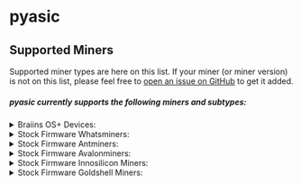 # pyasic
## Supported Miners

Supported miner types are here on this list.  If your miner (or miner version) is not on this list, please feel free to [open an issue on GitHub](https://github.com/UpstreamData/pyasic/issues) to get it added.

##### pyasic currently supports the following miners and subtypes:
<style>
details {
    margin:0px;
    padding-top:0px;
    padding-bottom:0px;
}
</style>
<details style="margin:0px; padding-top:0px; padding-bottom:0px;">
<summary>Braiins OS+ Devices:</summary>
    <ul>
        <details>
            <summary>X19 Series:</summary>
                <ul>
                    <li><a href="../antminer/X19#s19-bos">S19</a></li>
                    <li><a href="../antminer/X19#s19-pro-bos">S19 Pro</a></li>
                    <li><a href="../antminer/X19#s19j-bos">S19j</a></li>
                    <li><a href="../antminer/X19#s19j-pro-bos">S19j Pro</a></li>
                    <li><a href="../antminer/X19#t19-bos">T19</a></li>
                </ul>
        </details>
        <details>
            <summary>X17 Series:</summary>
                <ul>
                    <li><a href="../antminer/X17#s17-bos">S17</a></li>
                    <li><a href="../antminer/X17#s17-plus-bos">S17+</a></li>
                    <li><a href="../antminer/X17#s17-pro-bos">S17 Pro</a></li>
                    <li><a href="../antminer/X17#s17e-bos">S17e</a></li>
                    <li><a href="../antminer/X17#t17-bos">T17</a></li>
                    <li><a href="../antminer/X17#t17-plus-bos">T17+</a></li>
                    <li><a href="../antminer/X17#t17e-bos">T17e</a></li>
                </ul>
        </details>
        <details>
            <summary>X9 Series:</summary>
                <ul>
                    <li><a href="../antminer/X9#s9-bos">S9</a></li>
                    <li><a href="../antminer/X9#s9-bos">S9i</a></li>
                    <li><a href="../antminer/X9#s9-bos">S9j</a></li>
                </ul>
        </details>
    </ul>
</details>
<details>
<summary>Stock Firmware Whatsminers:</summary>
    <ul>
        <details>
            <summary>M2X Series:</summary>
            <ul>
                <details>
                    <summary><a href='../whatsminer/M2X/#M20'>M20</a></summary>
                    <ul>
                        <li><a href='../whatsminer/M2X/#M20V10'>M20V10</a></li>
                    </ul>
                </details>
                <details>
                    <summary><a href='../whatsminer/M2X/#M20S'>M20S</a></summary>
                    <ul>
                        <li><a href='../whatsminer/M2X/#M20SV10'>M20SV10</a></li>
                        <li><a href='../whatsminer/M2X/#M20SV20'>M20SV20</a></li>
                        <li><a href='../whatsminer/M2X/#M20SV30'>M20SV30</a></li>
                    </ul>
                </details>
                <details>
                    <summary><a href='../whatsminer/M2X/#M20S_1'>M20S+</a></summary>
                    <ul>
                        <li><a href='../whatsminer/M2X/#M20S_1V30'>M20S+V30</a></li>
                    </ul>
                </details>
                <details>
                    <summary><a href='../whatsminer/M2X/#M21'>M21</a></summary>
                    <ul>
                        <li><a href='../whatsminer/M2X/#M21V10'>M21V10</a></li>
                    </ul>
                </details>
                <details>
                    <summary><a href='../whatsminer/M2X/#M21S'>M21S</a></summary>
                    <ul>
                        <li><a href='../whatsminer/M2X/#M21SV20'>M21SV20</a></li>
                        <li><a href='../whatsminer/M2X/#M21SV60'>M21SV60</a></li>
                        <li><a href='../whatsminer/M2X/#M21SV70'>M21SV70</a></li>
                    </ul>
                </details>
                <details>
                    <summary><a href='../whatsminer/M2X/#M21S_1'>M21S+</a></summary>
                    <ul>
                        <li><a href='../whatsminer/M2X/#M21S_1V20'>M21S+V20</a></li>
                    </ul>
                </details>
                <details>
                    <summary><a href='../whatsminer/M2X/#M29'>M29</a></summary>
                    <ul>
                        <li><a href='../whatsminer/M2X/#M29V10'>M29V10</a></li>
                    </ul>
                </details>
            </ul>
        </details>
        <details>
            <summary>M3X Series:</summary>
            <ul>
                <details>
                    <summary><a href='../whatsminer/M3X/#M30'>M30</a></summary>
                    <ul>
                        <li><a href='../whatsminer/M3X/#M30V10'>M30V10</a></li>
                        <li><a href='../whatsminer/M3X/#M30V20'>M30V20</a></li>
                    </ul>
                </details>
                <details>
                    <summary><a href='../whatsminer/M3X/#M30S'>M30S</a></summary>
                    <ul>
                        <li><a href='../whatsminer/M3X/#M30SV10'>M30SV10</a></li>
                        <li><a href='../whatsminer/M3X/#M30SV20'>M30SV20</a></li>
                        <li><a href='../whatsminer/M3X/#M30SV30'>M30SV30</a></li>
                        <li><a href='../whatsminer/M3X/#M30SV40'>M30SV40</a></li>
                        <li><a href='../whatsminer/M3X/#M30SV50'>M30SV50</a></li>
                        <li><a href='../whatsminer/M3X/#M30SV60'>M30SV60</a></li>
                        <li><a href='../whatsminer/M3X/#M30SV70'>M30SV70</a></li>
                        <li><a href='../whatsminer/M3X/#M30SV80'>M30SV80</a></li>
                        <li><a href='../whatsminer/M3X/#M30SVE10'>M30SVE10</a></li>
                        <li><a href='../whatsminer/M3X/#M30SVE20'>M30SVE20</a></li>
                        <li><a href='../whatsminer/M3X/#M30SVE30'>M30SVE30</a></li>
                        <li><a href='../whatsminer/M3X/#M30SVE40'>M30SVE40</a></li>
                        <li><a href='../whatsminer/M3X/#M30SVE50'>M30SVE50</a></li>
                        <li><a href='../whatsminer/M3X/#M30SVE60'>M30SVE60</a></li>
                        <li><a href='../whatsminer/M3X/#M30SVE70'>M30SVE70</a></li>
                        <li><a href='../whatsminer/M3X/#M30SVF10'>M30SVF10</a></li>
                        <li><a href='../whatsminer/M3X/#M30SVF20'>M30SVF20</a></li>
                        <li><a href='../whatsminer/M3X/#M30SVF30'>M30SVF30</a></li>
                        <li><a href='../whatsminer/M3X/#M30SVG10'>M30SVG10</a></li>
                        <li><a href='../whatsminer/M3X/#M30SVG20'>M30SVG20</a></li>
                        <li><a href='../whatsminer/M3X/#M30SVG30'>M30SVG30</a></li>
                        <li><a href='../whatsminer/M3X/#M30SVG40'>M30SVG40</a></li>
                        <li><a href='../whatsminer/M3X/#M30SVH10'>M30SVH10</a></li>
                        <li><a href='../whatsminer/M3X/#M30SVH20'>M30SVH20</a></li>
                        <li><a href='../whatsminer/M3X/#M30SVH30'>M30SVH30</a></li>
                        <li><a href='../whatsminer/M3X/#M30SVH40'>M30SVH40</a></li>
                        <li><a href='../whatsminer/M3X/#M30SVH50'>M30SVH50</a></li>
                        <li><a href='../whatsminer/M3X/#M30SVH60'>M30SVH60</a></li>
                        <li><a href='../whatsminer/M3X/#M30SVI20'>M30SVI20</a></li>
                    </ul>
                </details>
                <details>
                    <summary><a href='../whatsminer/M3X/#M30S_1'>M30S+</a></summary>
                    <ul>
                        <li><a href='../whatsminer/M3X/#M30S_1V10'>M30S+V10</a></li>
                        <li><a href='../whatsminer/M3X/#M30S_1V20'>M30S+V20</a></li>
                        <li><a href='../whatsminer/M3X/#M30S_1V30'>M30S+V30</a></li>
                        <li><a href='../whatsminer/M3X/#M30S_1V40'>M30S+V40</a></li>
                        <li><a href='../whatsminer/M3X/#M30S_1V50'>M30S+V50</a></li>
                        <li><a href='../whatsminer/M3X/#M30S_1V60'>M30S+V60</a></li>
                        <li><a href='../whatsminer/M3X/#M30S_1V70'>M30S+V70</a></li>
                        <li><a href='../whatsminer/M3X/#M30S_1V80'>M30S+V80</a></li>
                        <li><a href='../whatsminer/M3X/#M30S_1V90'>M30S+V90</a></li>
                        <li><a href='../whatsminer/M3X/#M30S_1V100'>M30S+V100</a></li>
                        <li><a href='../whatsminer/M3X/#M30S_1VE30'>M30S+VE30</a></li>
                        <li><a href='../whatsminer/M3X/#M30S_1VE40'>M30S+VE40</a></li>
                        <li><a href='../whatsminer/M3X/#M30S_1VE50'>M30S+VE50</a></li>
                        <li><a href='../whatsminer/M3X/#M30S_1VE60'>M30S+VE60</a></li>
                        <li><a href='../whatsminer/M3X/#M30S_1VE70'>M30S+VE70</a></li>
                        <li><a href='../whatsminer/M3X/#M30S_1VE80'>M30S+VE80</a></li>
                        <li><a href='../whatsminer/M3X/#M30S_1VE90'>M30S+VE90</a></li>
                        <li><a href='../whatsminer/M3X/#M30S_1VE100'>M30S+VE100</a></li>
                        <li><a href='../whatsminer/M3X/#M30S_1VF20'>M30S+VF20</a></li>
                        <li><a href='../whatsminer/M3X/#M30S_1VF30'>M30S+VF30</a></li>
                        <li><a href='../whatsminer/M3X/#M36S_1VG30'>M36S+VG30</a></li>
                        <li><a href='../whatsminer/M3X/#M30S_1VG30'>M30S+VG30</a></li>
                        <li><a href='../whatsminer/M3X/#M30S_1VG40'>M30S+VG40</a></li>
                        <li><a href='../whatsminer/M3X/#M30S_1VG50'>M30S+VG50</a></li>
                        <li><a href='../whatsminer/M3X/#M30S_1VG60'>M30S+VG60</a></li>
                        <li><a href='../whatsminer/M3X/#M30S_1VH10'>M30S+VH10</a></li>
                        <li><a href='../whatsminer/M3X/#M30S_1VH20'>M30S+VH20</a></li>
                        <li><a href='../whatsminer/M3X/#M30S_1VH30'>M30S+VH30</a></li>
                        <li><a href='../whatsminer/M3X/#M30S_1VH40'>M30S+VH40</a></li>
                        <li><a href='../whatsminer/M3X/#M30S_1VH50'>M30S+VH50</a></li>
                        <li><a href='../whatsminer/M3X/#M30S_1VH60'>M30S+VH60</a></li>
                    </ul>
                </details>
                <details>
                    <summary><a href='../whatsminer/M3X/#M30S_2'>M30S++</a></summary>
                    <ul>
                        <li><a href='../whatsminer/M3X/#M30S_2V10'>M30S++V10</a></li>
                        <li><a href='../whatsminer/M3X/#M30S_2V20'>M30S++V20</a></li>
                        <li><a href='../whatsminer/M3X/#M30S_2VE30'>M30S++VE30</a></li>
                        <li><a href='../whatsminer/M3X/#M30S_2VE40'>M30S++VE40</a></li>
                        <li><a href='../whatsminer/M3X/#M30S_2VE50'>M30S++VE50</a></li>
                        <li><a href='../whatsminer/M3X/#M30S_2VF40'>M30S++VF40</a></li>
                        <li><a href='../whatsminer/M3X/#M30S_2VG30'>M30S++VG30</a></li>
                        <li><a href='../whatsminer/M3X/#M30S_2VG40'>M30S++VG40</a></li>
                        <li><a href='../whatsminer/M3X/#M30S_2VG50'>M30S++VG50</a></li>
                        <li><a href='../whatsminer/M3X/#M30S_2VH10'>M30S++VH10</a></li>
                        <li><a href='../whatsminer/M3X/#M30S_2VH20'>M30S++VH20</a></li>
                        <li><a href='../whatsminer/M3X/#M30S_2VH30'>M30S++VH30</a></li>
                        <li><a href='../whatsminer/M3X/#M30S_2VH40'>M30S++VH40</a></li>
                        <li><a href='../whatsminer/M3X/#M30S_2VH50'>M30S++VH50</a></li>
                        <li><a href='../whatsminer/M3X/#M30S_2VH60'>M30S++VH60</a></li>
                        <li><a href='../whatsminer/M3X/#M30S_2VH70'>M30S++VH70</a></li>
                        <li><a href='../whatsminer/M3X/#M30S_2VH80'>M30S++VH80</a></li>
                        <li><a href='../whatsminer/M3X/#M30S_2VH90'>M30S++VH90</a></li>
                        <li><a href='../whatsminer/M3X/#M30S_2VH100'>M30S++VH100</a></li>
                        <li><a href='../whatsminer/M3X/#M30S_2VJ20'>M30S++VJ20</a></li>
                        <li><a href='../whatsminer/M3X/#M30S_2VJ30'>M30S++VJ30</a></li>
                    </ul>
                </details>
                <details>
                    <summary><a href='../whatsminer/M3X/#M31'>M31</a></summary>
                    <ul>
                        <li><a href='../whatsminer/M3X/#M31V10'>M31V10</a></li>
                        <li><a href='../whatsminer/M3X/#M31V20'>M31V20</a></li>
                    </ul>
                </details>
                <details>
                    <summary><a href='../whatsminer/M3X/#M31S'>M31S</a></summary>
                    <ul>
                        <li><a href='../whatsminer/M3X/#M31SV10'>M31SV10</a></li>
                        <li><a href='../whatsminer/M3X/#M31SV20'>M31SV20</a></li>
                        <li><a href='../whatsminer/M3X/#M31SV30'>M31SV30</a></li>
                        <li><a href='../whatsminer/M3X/#M31SV40'>M31SV40</a></li>
                        <li><a href='../whatsminer/M3X/#M31SV50'>M31SV50</a></li>
                        <li><a href='../whatsminer/M3X/#M31SV60'>M31SV60</a></li>
                        <li><a href='../whatsminer/M3X/#M31SV70'>M31SV70</a></li>
                        <li><a href='../whatsminer/M3X/#M31SV80'>M31SV80</a></li>
                        <li><a href='../whatsminer/M3X/#M31SV90'>M31SV90</a></li>
                        <li><a href='../whatsminer/M3X/#M31SVE10'>M31SVE10</a></li>
                        <li><a href='../whatsminer/M3X/#M31SVE20'>M31SVE20</a></li>
                        <li><a href='../whatsminer/M3X/#M31SVE30'>M31SVE30</a></li>
                    </ul>
                </details>
                <details>
                    <summary><a href='../whatsminer/M3X/#M31SE'>M31SE</a></summary>
                    <ul>
                        <li><a href='../whatsminer/M3X/#M31SEV10'>M31SEV10</a></li>
                        <li><a href='../whatsminer/M3X/#M31SEV20'>M31SEV20</a></li>
                        <li><a href='../whatsminer/M3X/#M31SEV30'>M31SEV30</a></li>
                    </ul>
                </details>
                <details>
                    <summary><a href='../whatsminer/M3X/#M31H'>M31H</a></summary>
                    <ul>
                        <li><a href='../whatsminer/M3X/#M31HV40'>M31HV40</a></li>
                    </ul>
                </details>
                <details>
                    <summary><a href='../whatsminer/M3X/#M31S_1'>M31S+</a></summary>
                    <ul>
                        <li><a href='../whatsminer/M3X/#M31S_1V10'>M31S+V10</a></li>
                        <li><a href='../whatsminer/M3X/#M31S_1V20'>M31S+V20</a></li>
                        <li><a href='../whatsminer/M3X/#M31S_1V30'>M31S+V30</a></li>
                        <li><a href='../whatsminer/M3X/#M31S_1V40'>M31S+V40</a></li>
                        <li><a href='../whatsminer/M3X/#M31S_1V50'>M31S+V50</a></li>
                        <li><a href='../whatsminer/M3X/#M31S_1V60'>M31S+V60</a></li>
                        <li><a href='../whatsminer/M3X/#M31S_1V80'>M31S+V80</a></li>
                        <li><a href='../whatsminer/M3X/#M31S_1V90'>M31S+V90</a></li>
                        <li><a href='../whatsminer/M3X/#M31S_1V100'>M31S+V100</a></li>
                        <li><a href='../whatsminer/M3X/#M31S_1VE10'>M31S+VE10</a></li>
                        <li><a href='../whatsminer/M3X/#M31S_1VE20'>M31S+VE20</a></li>
                        <li><a href='../whatsminer/M3X/#M31S_1VE30'>M31S+VE30</a></li>
                        <li><a href='../whatsminer/M3X/#M31S_1VE40'>M31S+VE40</a></li>
                        <li><a href='../whatsminer/M3X/#M31S_1VE50'>M31S+VE50</a></li>
                        <li><a href='../whatsminer/M3X/#M31S_1VE60'>M31S+VE60</a></li>
                        <li><a href='../whatsminer/M3X/#M31S_1VE80'>M31S+VE80</a></li>
                        <li><a href='../whatsminer/M3X/#M31S_1VF20'>M31S+VF20</a></li>
                        <li><a href='../whatsminer/M3X/#M31S_1VF30'>M31S+VF30</a></li>
                        <li><a href='../whatsminer/M3X/#M31S_1VG20'>M31S+VG20</a></li>
                        <li><a href='../whatsminer/M3X/#M31S_1VG30'>M31S+VG30</a></li>
                    </ul>
                </details>
                <details>
                    <summary><a href='../whatsminer/M3X/#M32'>M32</a></summary>
                    <ul>
                        <li><a href='../whatsminer/M3X/#M32V10'>M32V10</a></li>
                        <li><a href='../whatsminer/M3X/#M32V20'>M32V20</a></li>
                    </ul>
                </details>
                <details>
                    <summary><a href='../whatsminer/M3X/#M33'>M33</a></summary>
                    <ul>
                        <li><a href='../whatsminer/M3X/#M33V10'>M33V10</a></li>
                        <li><a href='../whatsminer/M3X/#M33V20'>M33V20</a></li>
                        <li><a href='../whatsminer/M3X/#M33V30'>M33V30</a></li>
                    </ul>
                </details>
                <details>
                    <summary><a href='../whatsminer/M3X/#M33S'>M33S</a></summary>
                    <ul>
                        <li><a href='../whatsminer/M3X/#M33SVG30'>M33SVG30</a></li>
                    </ul>
                </details>
                <details>
                    <summary><a href='../whatsminer/M3X/#M33S_1'>M33S+</a></summary>
                    <ul>
                        <li><a href='../whatsminer/M3X/#M33S_1VH20'>M33S+VH20</a></li>
                        <li><a href='../whatsminer/M3X/#M33S_1VH30'>M33S+VH30</a></li>
                    </ul>
                </details>
                <details>
                    <summary><a href='../whatsminer/M3X/#M33S_2'>M33S++</a></summary>
                    <ul>
                        <li><a href='../whatsminer/M3X/#M33S_2VH20'>M33S++VH20</a></li>
                        <li><a href='../whatsminer/M3X/#M33S_2VH30'>M33S++VH30</a></li>
                        <li><a href='../whatsminer/M3X/#M33S_2VG40'>M33S++VG40</a></li>
                    </ul>
                </details>
                <details>
                    <summary><a href='../whatsminer/M3X/#M34S_1'>M34S+</a></summary>
                    <ul>
                        <li><a href='../whatsminer/M3X/#M34S_1VE10'>M34S+VE10</a></li>
                    </ul>
                </details>
                <details>
                    <summary><a href='../whatsminer/M3X/#M36S'>M36S</a></summary>
                    <ul>
                        <li><a href='../whatsminer/M3X/#M36SVE10'>M36SVE10</a></li>
                    </ul>
                </details>
                <details>
                    <summary><a href='../whatsminer/M3X/#M36S_1'>M36S+</a></summary>
                    <ul>
                        <li><a href='../whatsminer/M3X/#M36S_1VG30'>M36S+VG30</a></li>
                    </ul>
                </details>
                <details>
                    <summary><a href='../whatsminer/M3X/#M36S_2'>M36S++</a></summary>
                    <ul>
                        <li><a href='../whatsminer/M3X/#M36S_2VH30'>M36S++VH30</a></li>
                    </ul>
                </details>
                <details>
                    <summary><a href='../whatsminer/M3X/#M39'>M39</a></summary>
                    <ul>
                        <li><a href='../whatsminer/M3X/#M39V20'>M39V20</a></li>
                    </ul>
                </details>
            </ul>
        </details>
        <details>
            <summary>M5X Series:</summary>
            <ul>
                <details>
                    <summary><a href='../whatsminer/M5X/#M50'>M50</a></summary>
                    <ul>
                        <li><a href='../whatsminer/M5X/#M50VG30'>M50VG30</a></li>
                        <li><a href='../whatsminer/M5X/#M50VH10'>M50VH10</a></li>
                        <li><a href='../whatsminer/M5X/#M50VH20'>M50VH20</a></li>
                        <li><a href='../whatsminer/M5X/#M50VH30'>M50VH30</a></li>
                        <li><a href='../whatsminer/M5X/#M50VH40'>M50VH40</a></li>
                        <li><a href='../whatsminer/M5X/#M50VH50'>M50VH50</a></li>
                        <li><a href='../whatsminer/M5X/#M50VH60'>M50VH60</a></li>
                        <li><a href='../whatsminer/M5X/#M50VH70'>M50VH70</a></li>
                        <li><a href='../whatsminer/M5X/#M50VH80'>M50VH80</a></li>
                        <li><a href='../whatsminer/M5X/#M50VJ10'>M50VJ10</a></li>
                        <li><a href='../whatsminer/M5X/#M50VJ20'>M50VJ20</a></li>
                        <li><a href='../whatsminer/M5X/#M50VJ30'>M50VJ30</a></li>
                    </ul>
                </details>
                <details>
                    <summary><a href='../whatsminer/M5X/#M50S'>M50S</a></summary>
                    <ul>
                        <li><a href='../whatsminer/M5X/#M50SVJ10'>M50SVJ10</a></li>
                        <li><a href='../whatsminer/M5X/#M50SVJ20'>M50SVJ20</a></li>
                        <li><a href='../whatsminer/M5X/#M50SVJ30'>M50SVJ30</a></li>
                        <li><a href='../whatsminer/M5X/#M50SVH10'>M50SVH10</a></li>
                        <li><a href='../whatsminer/M5X/#M50SVH20'>M50SVH20</a></li>
                        <li><a href='../whatsminer/M5X/#M50SVH30'>M50SVH30</a></li>
                        <li><a href='../whatsminer/M5X/#M50SVH40'>M50SVH40</a></li>
                        <li><a href='../whatsminer/M5X/#M50SVH50'>M50SVH50</a></li>
                    </ul>
                </details>
                <details>
                    <summary><a href='../whatsminer/M5X/#M50S_1'>M50S+</a></summary>
                    <ul>
                        <li><a href='../whatsminer/M5X/#M50S_1VH30'>M50S+VH30</a></li>
                        <li><a href='../whatsminer/M5X/#M50S_1VH40'>M50S+VH40</a></li>
                        <li><a href='../whatsminer/M5X/#M50S_1VJ30'>M50S+VJ30</a></li>
                    </ul>
                </details>
                <details>
                    <summary><a href='../whatsminer/M5X/#M53'>M53</a></summary>
                    <ul>
                        <li><a href='../whatsminer/M5X/#M53VH30'>M53VH30</a></li>
                    </ul>
                </details>
                <details>
                    <summary><a href='../whatsminer/M5X/#M53S'>M53S</a></summary>
                    <ul>
                        <li><a href='../whatsminer/M5X/#M53SVH30'>M53SVH30</a></li>
                    </ul>
                </details>
                <details>
                    <summary><a href='../whatsminer/M5X/#M53S_1'>M53S+</a></summary>
                    <ul>
                        <li><a href='../whatsminer/M5X/#M53S_1VJ30'>M53S+VJ30</a></li>
                    </ul>
                </details>
                <details>
                    <summary><a href='../whatsminer/M5X/#M56'>M56</a></summary>
                    <ul>
                        <li><a href='../whatsminer/M5X/#M56VH30'>M56VH30</a></li>
                    </ul>
                </details>
                <details>
                    <summary><a href='../whatsminer/M5X/#M56S'>M56S</a></summary>
                    <ul>
                        <li><a href='../whatsminer/M5X/#M56SVH30'>M56SVH30</a></li>
                    </ul>
                </details>
                <details>
                    <summary><a href='../whatsminer/M5X/#M56S_1'>M56S+</a></summary>
                    <ul>
                        <li><a href='../whatsminer/M5X/#M56S_1VJ30'>M56S+VJ30</a></li>
                    </ul>
                </details>
                <details>
                    <summary><a href='../whatsminer/M5X/#M59'>M59</a></summary>
                    <ul>
                        <li><a href='../whatsminer/M5X/#M59VH30'>M59VH30</a></li>
                    </ul>
                </details>
            </ul>
        </details>
    </ul>
</details>

<details>
<summary>Stock Firmware Antminers:</summary>
    <ul>
        <details>
        <summary>X19 Series:</summary>
            <ul>
                <li><a href="../antminer/X19/#s19">S19</a></li>
                <li><a href="../antminer/X19/#s19-pro">S19 Pro</a></li>
                <li><a href="../antminer/X19/#s19a">S19a</a></li>
                <li><a href="../antminer/X19/#s19j">S19j</a></li>
                <li><a href="../antminer/X19/#s19j-pro">S19j Pro</a></li>
                <li><a href="../antminer/X19/#s19-xp">S19 XP</a></li>
                <li><a href="../antminer/X19/#t19">T19</a></li>
            </ul>
        </details>
        <details>
        <summary>X17 Series:</summary>
            <ul>
                <li><a href="../antminer/X17/#s17">S17</a></li>
                <li><a href="../antminer/X17/#s17_1">S17+</a></li>
                <li><a href="../antminer/X17/#s17-pro">S17 Pro</a></li>
                <li><a href="../antminer/X17/#s17e">S17e</a></li>
                <li><a href="../antminer/X17/#t17">T17</a></li>
                <li><a href="../antminer/X17/#t17_1">T17+</a></li>
                <li><a href="../antminer/X17/#t17e">T17e</a></li>
            </ul>
        </details>
        <details>
        <summary>X15 Series:</summary>
            <ul>
                <li><a href="../antminer/X15/#z15">Z15</a></li>
            </ul>
        </details>
        <details>
        <summary>X9 Series:</summary>
            <ul>
                <li><a href="../antminer/X9/#s9">S9</a></li>
                <li><a href="../antminer/X9/#s9i">S9i</a></li>
                <li><a href="../antminer/X9/#t9">T9</a></li>
                <li><a href="../antminer/X9/#e9-pro">E9 Pro</a></li>
            </ul>
        </details>
        <details>
        <summary>X7 Series:</summary>
            <ul>
                <li><a href="../antminer/X7/#l7">L7</a></li>
            </ul>
        </details>
        <details>
        <summary>X5 Series:</summary>
            <ul>
                <li><a href="../antminer/X5/#dr5">DR5</a></li>
            </ul>
        </details>
        <details>
        <summary>X3 Series:</summary>
            <ul>
                <li><a href="../antminer/X3/#hs3">HS3</a></li>
            </ul>
        </details>
    </ul>
</details>
<details>
<summary>Stock Firmware Avalonminers:</summary>
    <ul>
        <details>
        <summary>A7X Series:</summary>
            <ul>
                <li><a href="../avalonminer/A7X/#a721">A721</a></li>
                <li><a href="../avalonminer/A7X/#a741">A741</a></li>
                <li><a href="../avalonminer/A7X/#a761">A761</a></li>
            </ul>
        </details>
        <details>
        <summary>A8X Series:</summary>
            <ul>
                <li><a href="../avalonminer/A8X/#a821">A821</a></li>
                <li><a href="../avalonminer/A8X/#a841">A841</a></li>
                <li><a href="../avalonminer/A8X/#a851">A851</a></li>
            </ul>
        </details>
        <details>
        <summary>A9X Series:</summary>
            <ul>
                <li><a href="../avalonminer/A9X/#a921">A921</a></li>
            </ul>
        </details>
        <details>
        <summary>A10X Series:</summary>
            <ul>
                <li><a href="../avalonminer/A10X/#a1026">A1026</a></li>
                <li><a href="../avalonminer/A10X/#a1047">A1047</a></li>
                <li><a href="../avalonminer/A10X/#a1066">A1066</a></li>
            </ul>
        </details>
    </ul>
</details>
<details>
<summary>Stock Firmware Innosilicon Miners:</summary>
    <ul>
        <details>
        <summary>T3X Series:</summary>
            <ul>
                <li><a href="../innosilicon/T3X/#t3h">T3H+</a></li>
            </ul>
        </details>
        <details>
        <summary>A10X Series:</summary>
            <ul>
                <li><a href="../innosilicon/A10X/#a10x">A10X</a></li>
            </ul>
        </details>
    </ul>
</details>
<details>
<summary>Stock Firmware Goldshell Miners:</summary>
    <ul>
        <details>
        <summary>CKX Series:</summary>
            <ul>
                <li><a href="../goldshell/CKX/#ck5">CK5</a></li>
            </ul>
        </details>
        <details>
        <summary>HSX Series:</summary>
            <ul>
                <li><a href="../goldshell/HSX/#hs5">HS5</a></li>
            </ul>
        </details>
        <details>
        <summary>KDX Series:</summary>
            <ul>
                <li><a href="../goldshell/KDX/#kd5">KD5</a></li>
                <li><a href="../goldshell/KDX/#kd-max">KD Max</a></li>
            </ul>
        </details>
    </ul>
</details>
